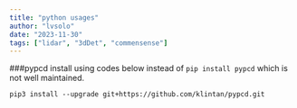 ```yaml
---
title: "python usages"
author: "lvsolo"
date: "2023-11-30"
tags: ["lidar", "3dDet", "commensense"]
---
```


###pypcd install 
using codes below instead of ```pip install pypcd``` which is not well maintained.
```
pip3 install --upgrade git+https://github.com/klintan/pypcd.git
```

